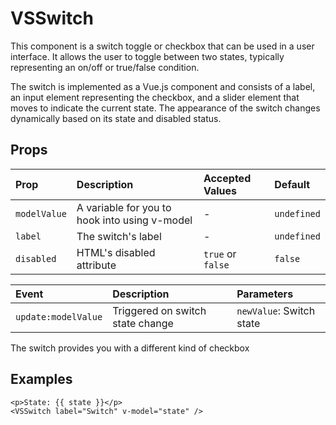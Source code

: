 # VSSwitch
This component is a switch toggle or checkbox that can be used in a user interface. It allows the user to toggle between two states, typically representing an on/off or true/false condition.

The switch is implemented as a Vue.js component and consists of a label, an input element representing the checkbox, and a slider element that moves to indicate the current state. The appearance of the switch changes dynamically based on its state and disabled status.

## Props

| Prop         | Description                                   | Accepted Values   | Default     |
| :----------- | :-------------------------------------------- | :---------------- | :---------- |
| `modelValue` | A variable for you to hook into using v-model | -                 | `undefined` |
| `label`      | The switch's label                            | -                 | `undefined` |
| `disabled`   | HTML's disabled attribute                     | `true` or `false` | `false`     |

| Event               | Description                      | Parameters               |
| :------------------ | :------------------------------- | :----------------------- |
| `update:modelValue` | Triggered on switch state change | `newValue`: Switch state |

The switch provides you with a different kind of checkbox

## Examples 
```vue
<p>State: {{ state }}</p>
<VSSwitch label="Switch" v-model="state" />
```

<SwitchExample />

<script setup>
import SwitchExample from './SwitchExample.vue'
</script>
